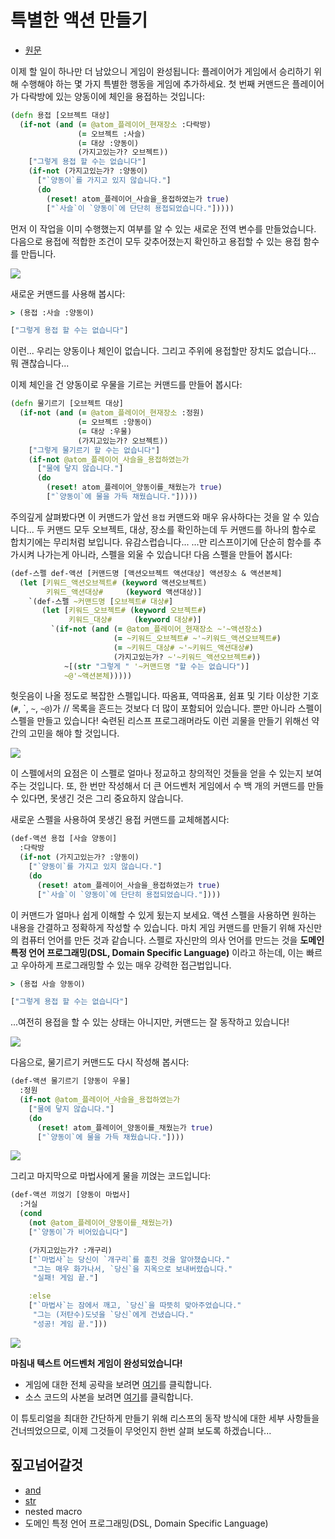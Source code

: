 
# 특별한 액션 만들기

- [원문](https://www.lisperati.com/actions.html)

이제 할 일이 하나만 더 남았으니 게임이 완성됩니다: 플레이어가 게임에서 승리하기 위해 수행해야 하는 몇 가지 특별한 행동을 게임에 추가하세요. 첫 번째 커맨드은 플레이어가 다락방에 있는 양동이에 체인을 용접하는 것입니다:

``` clojure
(defn 용접 [오브젝트 대상]
  (if-not (and (= @atom_플레이어_현재장소 :다락방)
               (= 오브젝트 :사슬)
               (= 대상 :양동이)
               (가지고있는가? 오브젝트))
    ["그렇게 용접 할 수는 없습니다"]
    (if-not (가지고있는가? :양동이)
      ["`양동이`를 가지고 있지 않습니다."]
      (do
        (reset! atom_플레이어_사슬을_용접하였는가 true)
        ["`사슬`이 `양동이`에 단단히 용접되었습니다."]))))
```


먼저 이 작업을 이미 수행했는지 여부를 알 수 있는 새로운 전역 변수를 만들었습니다. 다음으로 용접에 적합한 조건이 모두 갖추어졌는지 확인하고 용접할 수 있는 용접 함수를 만듭니다.

![](../res/weld.jpg)

새로운 커맨드를 사용해 봅시다:

``` clojure
> (용접 :사슬 :양동이)

["그렇게 용접 할 수는 없습니다"]
```

이런... 우리는 양동이나 체인이 없습니다. 그리고 주위에 용접할만 장치도 없습니다... 뭐 괜찮습니다...

이제 체인을 건 양동이로 우물을 기르는 커맨드를 만들어 봅시다:


``` clojure
(defn 물기르기 [오브젝트 대상]
  (if-not (and (= @atom_플레이어_현재장소 :정원)
               (= 오브젝트 :양동이)
               (= 대상 :우물)
               (가지고있는가? 오브젝트))
    ["그렇게 물기르기 할 수는 없습니다"]
    (if-not @atom_플레이어_사슬을_용접하였는가
      ["물에 닿지 않습니다."]
      (do
        (reset! atom_플레이어_양동이를_채웠는가 true)
        ["`양동이`에 물을 가득 채웠습니다."]))))
```

주의깊게 살펴봤다면 이 커맨드가 앞선 `용접` 커맨드와 매우 유사하다는 것을 알 수 있습니다... 두 커맨드 모두 오브젝트, 대상, 장소를 확인하는데 두 커맨드를 하나의 함수로 합치기에는 무리처럼 보입니다. 유감스럽습니다... ...만 리스프이기에 단순히 함수를 추가시켜 나가는게 아니라, 스펠을 외울 수 있습니다! 다음 스펠을 만들어 봅시다:

``` clojure
(def-스펠 def-액션 [커맨드명 [액션오브젝트 액션대상] 액션장소 & 액션본체]
  (let [키워드_액션오브젝트# (keyword 액션오브젝트)
        키워드_액션대상#     (keyword 액션대상)]
    `(def-스펠 ~커맨드명 [오브젝트# 대상#]
       (let [키워드_오브젝트# (keyword 오브젝트#)
             키워드_대상#     (keyword 대상#)]
         `(if-not (and (= @atom_플레이어_현재장소 ~'~액션장소)
                       (= ~키워드_오브젝트# ~'~키워드_액션오브젝트#)
                       (= ~키워드_대상# ~'~키워드_액션대상#)
                       (가지고있는가? ~'~키워드_액션오브젝트#))
            ~[(str "그렇게 " '~커맨드명 "할 수는 없습니다")]
            ~@'~액션본체)))))
```

 헛웃음이 나올 정도로 복잡한 스펠입니다. 따옴표, 역따옴표, 쉼표 및 기타 이상한 기호(`#`, \`, `~`, `~@`)가  // 목록을 흔드는 것보다 더 많이 포함되어 있습니다.
 뿐만 아니라 스펠이 스펠을 만들고 있습니다!
 숙련된 리스프 프로그래머라도 이런 괴물을 만들기 위해선 약간의 고민을 해야 할 것입니다.

![](../res/game_action.jpg)


 이 스펠에서의 요점은 이 스펠로 얼마나 정교하고 창의적인 것들을 얻을 수 있는지 보여주는 것입니다.
 또, 한 번만 작성해서 더 큰 어드벤처 게임에서 수  백 개의 커맨드를 만들 수 있다면, 못생긴 것은 그리 중요하지 않습니다.

새로운 스펠을 사용하여 못생긴 용접 커맨드를 교체해봅시다:

``` clojure
(def-액션 용접 [사슬 양동이]
  :다락방
  (if-not (가지고있는가? :양동이)
    ["`양동이`를 가지고 있지 않습니다."]
    (do
      (reset! atom_플레이어_사슬을_용접하였는가 true)
      ["`사슬`이 `양동이`에 단단히 용접되었습니다."])))
```

이 커맨드가 얼마나 쉽게 이해할 수 있게 됬는지 보세요. 액션 스펠을 사용하면 원하는 내용을 간결하고 정확하게 작성할 수 있습니다. 마치 게임 커맨드를 만들기 위해 자신만의 컴퓨터 언어를 만든 것과 같습니다.
 스펠로 자신만의 의사 언어를 만드는 것을 **도메인 특정 언어 프로그래밍(DSL, Domain Specific Language)** 이라고 하는데, 이는 빠르고 우아하게 프로그래밍할 수 있는 매우 강력한 접근법입니다.

``` clojure
> (용접 사슬 양동이)

["그렇게 용접 할 수는 없습니다"]
```

...여전히 용접을 할 수 있는 상태는 아니지만, 커맨드는 잘 동작하고 있습니다!

![](../res/dunk.jpg)


다음으로, 물기르기 커맨드도 다시 작성해 봅시다:

``` clojure
(def-액션 물기르기 [양동이 우물]
  :정원
  (if-not @atom_플레이어_사슬을_용접하였는가
    ["물에 닿지 않습니다."]
    (do
      (reset! atom_플레이어_양동이를_채웠는가 true)
      ["`양동이`에 물을 가득 채웠습니다."])))  
```

![](../res/splash.jpg)


그리고 마지막으로 마법사에게 물을 끼얹는 코드입니다:

``` clojure
(def-액션 끼얹기 [양동이 마법사]
  :거실
  (cond
    (not @atom_플레이어_양동이를_채웠는가)
    ["`양동이`가 비어있습니다"]

    (가지고있는가? :개구리)
    ["`마법사`는 당신이 `개구리`를 훔친 것을 알아챘습니다."
     "그는 매우 화가나서, `당신`을 지옥으로 보내버렸습니다."
     "실패! 게임 끝."]

    :else
    ["`마법사`는 잠에서 깨고, `당신`을 따뜻히 맞아주었습니다."
     "그는 (저탄수)도넛을 `당신`에게 건냈습니다."
     "성공! 게임 끝."]))
```

![](../res/donut.jpg)


**마침내 텍스트 어드벤처 게임이 완성되었습니다!**

- 게임에 대한 전체 공략을 보려면 [여기](./09_cheat.md)를 클릭합니다.
- 소스 코드의 사본을 보려면 [여기]()를 클릭합니다.

이 튜토리얼을 최대한 간단하게 만들기 위해 리스프의 동작 방식에 대한 세부 사항들을 건너띄었으므로, 이제 그것들이 무엇인지 한번 살펴 보도록 하겠습니다...

## 짚고넘어갈것

- [and](https://clojuredocs.org/clojure.core/and)
- [str](https://clojuredocs.org/clojure.core/str)
- nested macro
- 도메인 특정 언어 프로그래밍(DSL, Domain Specific Language)
